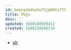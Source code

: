```yaml
---
id: beecqnb4kwhw73jp80tx77t
title: Pkgs
desc: ''
updated: 1698188989412
created: 1698150546714
---
```

- [sh](https://betterprogramming.pub/the-right-way-to-run-shell-commands-from-python-c05f0b9d6cb7)